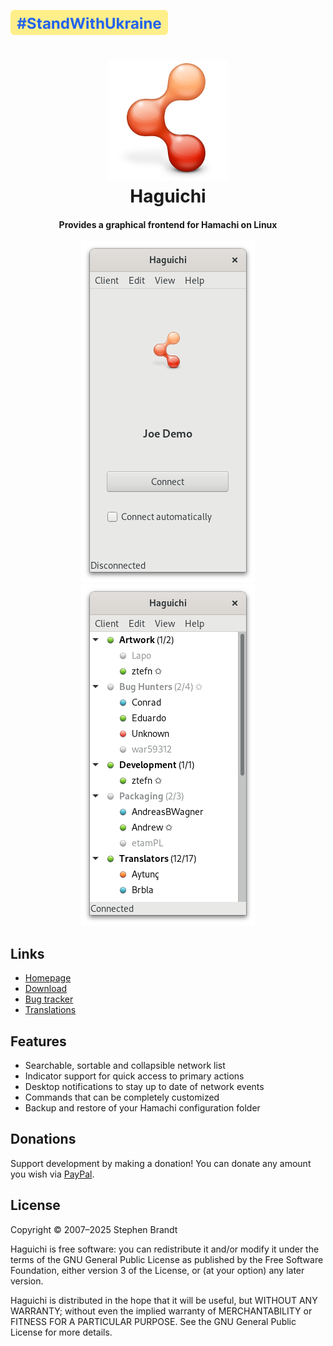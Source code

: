 [![Stand With Ukraine](https://raw.githubusercontent.com/vshymanskyy/StandWithUkraine/main/badges/StandWithUkraine.svg)](https://stand-with-ukraine.pp.ua)

<div align="center">
  <h1>
    <img src="data/icons/hicolor/256x256/haguichi.png?raw=true" alt="Haguichi" width="192" /><br />
    Haguichi
  </h1>
  <h4>Provides a graphical frontend for Hamachi on Linux</h4>
  <picture>
    <source media="(prefers-color-scheme: dark)" srcset="data/screenshots/dark/main-window-disconnected.png?raw=true">
    <img alt="Main Window Disconnected Screenshot" src="data/screenshots/light/main-window-disconnected.png?raw=true">
  </picture>
  <picture>
    <source media="(prefers-color-scheme: dark)" srcset="data/screenshots/dark/main-window-connected.png?raw=true">
    <img alt="Main Window Connected Screenshot" src="data/screenshots/light/main-window-connected.png?raw=true">
  </picture>
</div>


  Links
  -----

   * [Homepage](https://haguichi.net)
   * [Download](https://haguichi.net/download/)
   * [Bug tracker](https://github.com/ztefn/haguichi/issues)
   * [Translations](https://translations.launchpad.net/haguichi)


  Features
  --------

   * Searchable, sortable and collapsible network list
   * Indicator support for quick access to primary actions
   * Desktop notifications to stay up to date of network events
   * Commands that can be completely customized
   * Backup and restore of your Hamachi configuration folder


  Donations
  ---------

  Support development by making a donation! You can donate any amount you wish via [PayPal](https://www.paypal.me/ztefn).


  License
  -------

  Copyright © 2007–2025 Stephen Brandt

  Haguichi is free software: you can redistribute it and/or modify it under the terms of the GNU General Public License as published by the Free Software Foundation, either version 3 of the License, or (at your option) any later version.

  Haguichi is distributed in the hope that it will be useful, but WITHOUT ANY WARRANTY; without even the implied warranty of MERCHANTABILITY or FITNESS FOR A PARTICULAR PURPOSE. See the GNU General Public License for more details.

